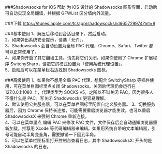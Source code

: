 ###Shadowsocks for iOS 帮助
为 iOS 设计的 Shadowsocks 图形界面，启动后可自动实现全局翻墙，并根据 GFWList 区分墙内外流量。


###下载
https://itunes.apple.com/tc/app/shadowsocks/id665729974?mt=8



###基本使用
1、解压后移动到合适目录下，然后启动。  
2、如果弹出系统安全提示，请选「允许」。  
3、Shadowsocks 会自动设置为全局 PAC 代理，Chrome、Safari、Twitter 都可以正常使用了。  
4、如果你开启了其它翻墙工具，请先将它们关闭。如果你使用了 Chrome 扩展程序 SwitchySharp，请把它的模式设置为「使用系统代理设置」。  
5、启动后可以在菜单栏右边找到 Shadowsocks 图标。  

###高级使用
1、如果你不想用全局 PAC 代理，想配合 SwitchySharp 等插件使用，可在菜单栏图标里点关闭 Shadowsocks。关闭后代理仍会运行在 127.0.0.1:1080 上，代理类型为 SOCKS v5。之所以不叫关闭 PAC，因为很多人不懂什么是 PAC。写关闭 Shadowsocks 更容易理解。  
2、默认使用公共服务器，可以在菜单栏图标里配置自定义服务器。 
3、切换服务器后，因为 Chrome 保持长连接，可能需要重启浏览器才能生效。也可以重启 ShadowsocksX 来强制 Chrome 重新连接。  
4、可以在菜单里点 编辑 PAC 来修改 PAC 文件，文件保存后会自动通知浏览器重新加载。推荐用 Xcode 等代码编辑器来编辑。如果用系统自带的文本编辑器，引号可能自动半角变全角，需要撤销一下回到半角。  
5、可以在菜单栏图标里打开控制台查看日志，其中 ShadowsocksX: 开头的是 Shadowsocks 的日志。  

